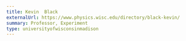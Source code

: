 ```yaml
---
title: Kevin  Black
externalUrl: https://www.physics.wisc.edu/directory/black-kevin/
summary: Professor, Experiment
type: universityofwisconsinmadison
---
```

